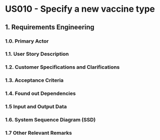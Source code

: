 # US010 - Specify a new vaccine type

## 1. Requirements Engineering

### 1.0. Primary Actor


### 1.1. User Story Description


### 1.2. Customer Specifications and Clarifications


### 1.3. Acceptance Criteria


### 1.4. Found out Dependencies


### 1.5 Input and Output Data


### 1.6. System Sequence Diagram (SSD)


### 1.7 Other Relevant Remarks
